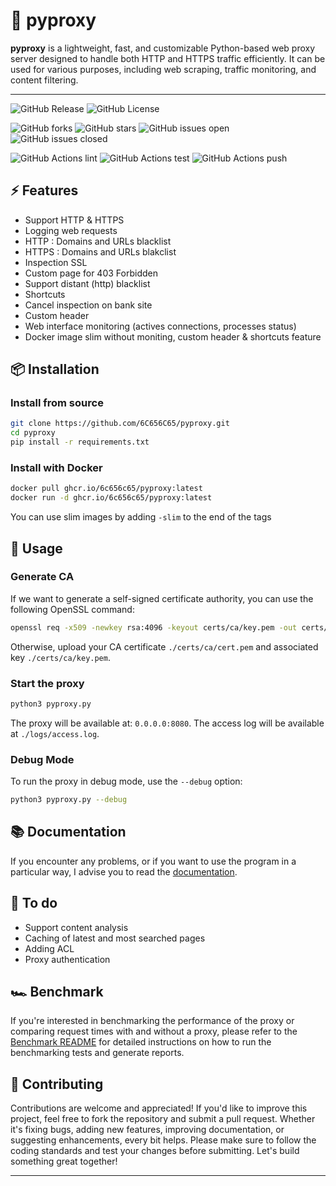 # 🚀 pyproxy
**pyproxy** is a lightweight, fast, and customizable Python-based web proxy server designed to handle both HTTP and HTTPS traffic efficiently. It can be used for various purposes, including web scraping, traffic monitoring, and content filtering.

---

![GitHub Release](https://img.shields.io/github/v/release/6C656C65/pyproxy)
![GitHub License](https://img.shields.io/github/license/6C656C65/pyproxy)

![GitHub forks](https://img.shields.io/github/forks/6C656C65/pyproxy)
![GitHub stars](https://img.shields.io/github/stars/6C656C65/pyproxy)
![GitHub issues open](https://img.shields.io/issues/6C656C65/pyproxy)
![GitHub issues closed](https://img.shields.io/issues-closed/6C656C65/pyproxy)

![GitHub Actions lint](https://img.shields.io/github/actions/workflow/status/6C656C65/pyproxy/pylint.yml)
![GitHub Actions test](https://img.shields.io/github/actions/workflow/status/6C656C65/pyproxy/unittest.yml)
![GitHub Actions push](https://img.shields.io/github/actions/workflow/status/6C656C65/pyproxy/docker-images.yml)

## ⚡ **Features**

- Support HTTP & HTTPS
- Logging web requests
- HTTP : Domains and URLs blacklist
- HTTPS : Domains and URLs blakclist
- Inspection SSL
- Custom page for 403 Forbidden
- Support distant (http) blacklist
- Shortcuts
- Cancel inspection on bank site
- Custom header
- Web interface monitoring (actives connections, processes status)
- Docker image slim without moniting, custom header & shortcuts feature

## 📦 **Installation**

### Install from source
```bash
git clone https://github.com/6C656C65/pyproxy.git
cd pyproxy
pip install -r requirements.txt
```

### Install with Docker
```bash
docker pull ghcr.io/6c656c65/pyproxy:latest
docker run -d ghcr.io/6c656c65/pyproxy:latest
```
You can use slim images by adding `-slim` to the end of the tags

## 🚀 **Usage**

### Generate CA
If we want to generate a self-signed certificate authority, you can use the following OpenSSL command:
```bash
openssl req -x509 -newkey rsa:4096 -keyout certs/ca/key.pem -out certs/ca/cert.pem -days 365 -nodes
```
Otherwise, upload your CA certificate `./certs/ca/cert.pem` and associated key `./certs/ca/key.pem`.

### Start the proxy
```bash
python3 pyproxy.py
```
The proxy will be available at: `0.0.0.0:8080`.
The access log will be available at `./logs/access.log`.

### Debug Mode
To run the proxy in debug mode, use the `--debug` option:
```bash
python3 pyproxy.py --debug
```

## 📚 **Documentation**
If you encounter any problems, or if you want to use the program in a particular way, I advise you to read the [documentation](https://github.com/6C656C65/pyproxy/wiki).

## 🔧 **To do**

- Support content analysis
- Caching of latest and most searched pages
- Adding ACL
- Proxy authentication

## 🏎️ **Benchmark**

If you're interested in benchmarking the performance of the proxy or comparing request times with and without a proxy, please refer to the [Benchmark README](benchmark/README.md) for detailed instructions on how to run the benchmarking tests and generate reports.

## 🤝 **Contributing**

Contributions are welcome and appreciated! If you'd like to improve this project, feel free to fork the repository and submit a pull request. Whether it's fixing bugs, adding new features, improving documentation, or suggesting enhancements, every bit helps. Please make sure to follow the coding standards and test your changes before submitting. Let's build something great together!

---
